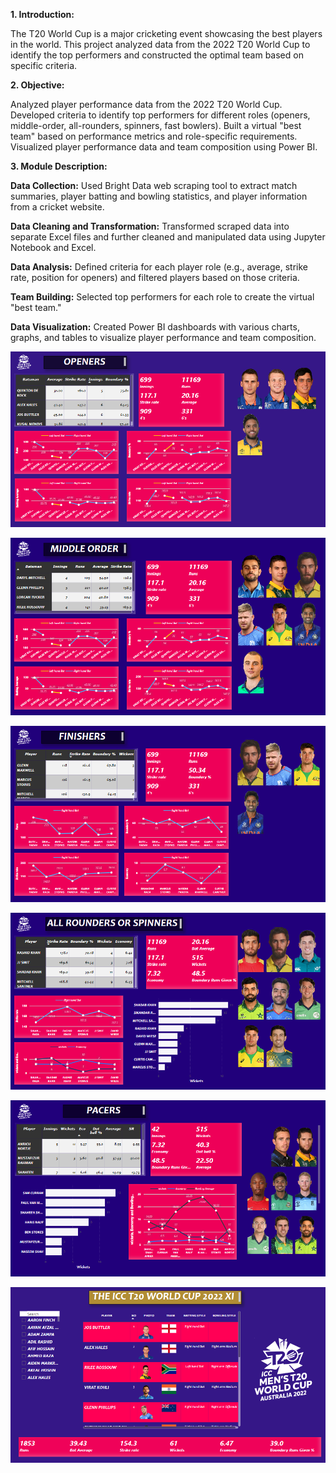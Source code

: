 **1. Introduction:**

The T20 World Cup is a major cricketing event showcasing the best players in the world. This project analyzed data from the 2022 T20 World Cup to identify the top performers and constructed the optimal team based on specific criteria.

**2. Objective:**

Analyzed player performance data from the 2022 T20 World Cup.
Developed criteria to identify top performers for different roles (openers, middle-order, all-rounders, spinners, fast bowlers).
Built a virtual "best team" based on performance metrics and role-specific requirements.
Visualized player performance data and team composition using Power BI.

**3. Module Description:**

**Data Collection:** Used Bright Data web scraping tool to extract match summaries, player batting and bowling statistics, and player information from a cricket website.

**Data Cleaning and Transformation:** Transformed scraped data into separate Excel files and further cleaned and manipulated data using Jupyter Notebook and Excel.

**Data Analysis:** Defined criteria for each player role (e.g., average, strike rate, position for openers) and filtered players based on those criteria.

**Team Building:** Selected top performers for each role to create the virtual "best team."

**Data Visualization:** Created Power BI dashboards with various charts, graphs, and tables to visualize player performance and team composition.

![Openers](https://github.com/ImBatman-7/Cricket-Data-Analysis/blob/main/screens/1.png?raw=true)

![Middle_Order](https://github.com/ImBatman-7/Cricket-Data-Analysis/blob/main/screens/2.png?raw=true)

![Finishers](https://github.com/ImBatman-7/Cricket-Data-Analysis/blob/main/screens/3.png?raw=true)

![All_rounder](https://github.com/ImBatman-7/Cricket-Data-Analysis/blob/main/screens/4.png?raw=true)

![Faster](https://github.com/ImBatman-7/Cricket-Data-Analysis/blob/main/screens/5.png?raw=true)

![XI](https://github.com/ImBatman-7/Cricket-Data-Analysis/blob/main/screens/6.png?raw=true)
